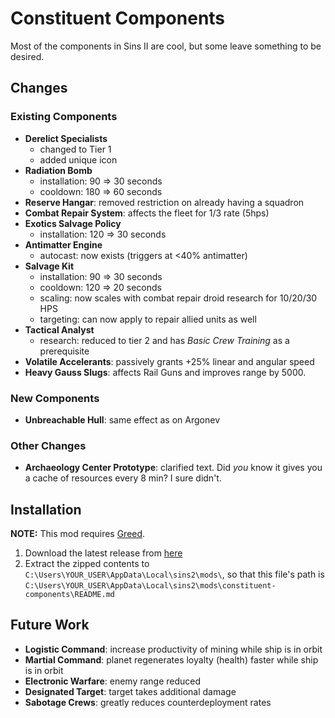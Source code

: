 # Constituent Components

Most of the components in Sins II are cool, but some leave something to be desired.

## Changes

### Existing Components

- **Derelict Specialists**
    - changed to Tier 1
    - added unique icon
- **Radiation Bomb**
    - installation: 90 => 30 seconds
    - cooldown: 180 => 60 seconds
- **Reserve Hangar**: removed restriction on already having a squadron
- **Combat Repair System**: affects the fleet for 1/3 rate (5hps)
- **Exotics Salvage Policy**
    - installation: 120 => 30 seconds
- **Antimatter Engine**
    - autocast: now exists (triggers at <40% antimatter)
- **Salvage Kit**
    - installation: 90 => 30 seconds
    - cooldown: 120 => 20 seconds
    - scaling: now scales with combat repair droid research for 10/20/30 HPS
    - targeting: can now apply to repair allied units as well
- **Tactical Analyst**
    - research: reduced to tier 2 and has _Basic Crew Training_ as a prerequisite
- **Volatile Accelerants**: passively grants +25% linear and angular speed
- **Heavy Gauss Slugs**: affects Rail Guns and improves range by 5000.

### New Components

- **Unbreachable Hull**: same effect as on Argonev

### Other Changes

- **Archaeology Center Prototype**: clarified text. Did _you_ know it gives you a cache of resources every 8 min? I sure didn't.

## Installation

**NOTE:** This mod requires [Greed](https://github.com/VoltCruelerz/Greed).

1. Download the latest release from [here](https://github.com/VoltCruelerz/constituent-components/releases)
2. Extract the zipped contents to `C:\Users\YOUR_USER\AppData\Local\sins2\mods\`, so that this file's path is `C:\Users\YOUR_USER\AppData\Local\sins2\mods\constituent-components\README.md`

## Future Work

- **Logistic Command**: increase productivity of mining while ship is in orbit
- **Martial Command**: planet regenerates loyalty (health) faster while ship is in orbit
- **Electronic Warfare**: enemy range reduced
- **Designated Target**: target takes additional damage
- **Sabotage Crews**: greatly reduces counterdeployment rates
